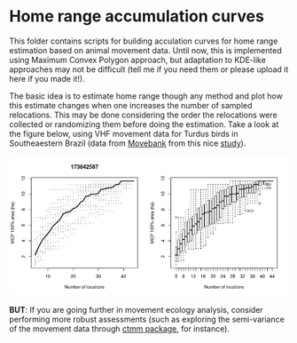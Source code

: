 # Home range accumulation curves

This folder contains scripts for building acculation curves for home range estimation 
based on animal movement data. Until now, this is implemented using Maximum Convex Polygon approach,
but adaptation to KDE-like approaches may not be difficult (tell me if you need them or please upload 
it here if you made it!).

The basic idea is to estimate home range though any method and plot how this estimate changes when one
increases the number of sampled relocations. This may be done considering the order the relocations were
collected or randomizing them before doing the estimation. Take a look at the figure below, using VHF
movement data for Turdus birds in Southeaestern Brazil (data from [Movebank](https://www.movebank.org/) from this nice [study](http://journals.plos.org/plosone/article?id=10.1371/journal.pone.0156688)).

![accumulation curves](https://github.com/bniebuhr/movecology/blob/master/home_range_accumulation_curves/accumulation_curves.png)

**BUT**: If you are going further in movement ecology analysis, consider performing more robust assessments 
(such as exploring the semi-variance of the movement data through [ctmm package](https://github.com/ctmm-initiative/ctmm), for instance).
